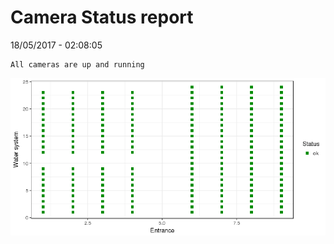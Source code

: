 Camera Status report
================
18/05/2017 - 02:08:05

    All cameras are up and running

![](camreport_files/figure-markdown_github/unnamed-chunk-2-1.png)
